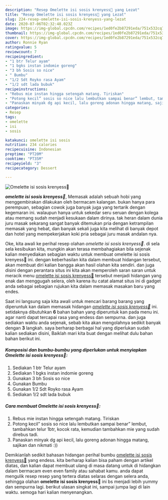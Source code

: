 ```yaml
---
description: "Resep Omelette isi sosis krenyess🥳 yang Lezat"
title: "Resep Omelette isi sosis krenyess🥳 yang Lezat"
slug: 224-resep-omelette-isi-sosis-krenyess-yang-lezat
date: 2020-07-06T02:32:48.023Z
image: https://img-global.cpcdn.com/recipes/1ed0fe2b87291eda/751x532cq70/omelette-isi-sosis-krenyess🥳-foto-resep-utama.jpg
thumbnail: https://img-global.cpcdn.com/recipes/1ed0fe2b87291eda/751x532cq70/omelette-isi-sosis-krenyess🥳-foto-resep-utama.jpg
cover: https://img-global.cpcdn.com/recipes/1ed0fe2b87291eda/751x532cq70/omelette-isi-sosis-krenyess🥳-foto-resep-utama.jpg
author: Ronnie Ryan
ratingvalue: 5
reviewcount: 7
recipeingredient:
- "1 btr Telur ayam"
- "1 bgks instan indomie goreng"
- "3 bh Sosis so nice"
- " Bumbu"
- "1/2 Sdt Royko rasa Ayam"
- "1/2 sdt lada bubuk"
recipeinstructions:
- "Rebus mie instan hingga setengah matang. Tiriskan"
- "Potong kecil” sosis so nice lalu lembutkan sampai benar” lembut, tambahkan telur 1btr, kocok rata, kemudian tambahkan mie yang sudah direbus tadi."
- "Panaskan minyak dg api kecil, lalu goreng adonan hingga matang, sajikan dan nikmati :))"
categories:
- Resep
tags:
- omelette
- isi
- sosis

katakunci: omelette isi sosis 
nutrition: 234 calories
recipecuisine: Indonesian
preptime: "PT20M"
cooktime: "PT35M"
recipeyield: "3"
recipecategory: Dessert

---
```



![Omelette isi sosis krenyess🥳](https://img-global.cpcdn.com/recipes/1ed0fe2b87291eda/751x532cq70/omelette-isi-sosis-krenyess🥳-foto-resep-utama.jpg)

<b><i>omelette isi sosis krenyess🥳</i></b>, Memasak adalah sebuah hobi yang menggembirakan dilakukan oleh bermacam kalangan. bukan hanya para perempuan, sebagian cowok juga banyak juga yang tertarik dengan kegemaran ini. walaupun hanya untuk sekedar seru seruan dengan kolega atau memang sudah menjadi kesukaan dalam dirinya. tak heran dalam dunia juru masak sekarang sangat banyak ditemukan pria dengan ketrampilan memasak yang hebat, dan banyak sekali juga kita melihat di banyak depot dan hotel yang mempekerjakan koki pria sebagai juru masak andalan nya.

Oke, kita awali ke perihal resep olahan <i>omelette isi sosis krenyess🥳</i>. di sela sela kesibukan kita, mungkin akan terasa membahagiakan bila sejenak kalian menyediakan sebagian waktu untuk membuat omelette isi sosis krenyess🥳 ini. dengan keberhasilan kita dalam membuat hidangan tersebut, akan membuat diri kalian bangga akan hasil olahan kita sendiri. dan juga disini dengan perantara situs ini kita akan memperoleh saran saran untuk meracik menu <u>omelette isi sosis krenyess🥳</u> tersebut menjadi hidangan yang enak dan menggugah selera, oleh karena itu catat alamat situs ini di gadget anda sebagai sebagian rujukan kita dalam memasak masakan baru yang endes.




Saat ini langsung saja kita awali untuk mencari barang barang yang diperuntuk kan dalam memasak hidangan <u><i>omelette isi sosis krenyess🥳</i></u> ini. setidaknya dibutuhkan <b>6</b> bahan bahan yang diperuntuk kan pada menu ini. agar nanti dapat tercapai rasa yang endess dan sempurna. dan juga sediakan waktu anda sejenak, sebab kita akan mengolahnya sedikit banyak dengan <b>3</b> langkah. saya berharap berbagai hal yang diperlukan sudah kalian sediakan disini, Baiklah mari kita buat dengan melihat dulu bahan bahan berikut ini.

<!--inarticleads1-->

##### Komposisi dan bumbu-bumbu yang diperlukan untuk menyiapkan Omelette isi sosis krenyess🥳:

1. Sediakan 1 btr Telur ayam
1. Sediakan 1 bgks instan indomie goreng
1. Gunakan 3 bh Sosis so nice
1. Gunakan  Bumbu
1. Gunakan 1/2 Sdt Royko rasa Ayam
1. Sediakan 1/2 sdt lada bubuk




<!--inarticleads2-->

##### Cara membuat Omelette isi sosis krenyess🥳:

1. Rebus mie instan hingga setengah matang. Tiriskan
1. Potong kecil” sosis so nice lalu lembutkan sampai benar” lembut, tambahkan telur 1btr, kocok rata, kemudian tambahkan mie yang sudah direbus tadi.
1. Panaskan minyak dg api kecil, lalu goreng adonan hingga matang, sajikan dan nikmati :))




Demikianlah sedikit bahasan hidangan perihal bumbu <u>omelette isi sosis krenyess🥳</u> yang endess. kita berharap kalian bisa paham dengan artikel diatas, dan kalian dapat membuat ulang di masa datang untuk di hidangkan dalam bermacam even even family atau sahabat kamu. anda dapat mengulik resep resep yang tertera diatas selaras dengan selera anda, sehingga olahan <b>omelette isi sosis krenyess🥳</b> ini bs menjadi lebih yummy dan sempurna lagi. berikut ulasan singkat ini, sampai jumpa lagi di lain waktu. semoga hari kalian menyenangkan.
